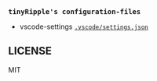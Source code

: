<samp><b>tinyRipple's configuration-files</b></samp>

- vscode-settings [`.vscode/settings.json`](./.vscode/settings.json)

## LICENSE

MIT
